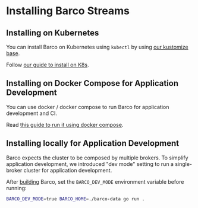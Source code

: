 # Installing Barco Streams

## Installing on Kubernetes

You can install Barco on Kubernetes using `kubectl` by using [our kustomize base](../deploy/kubernetes/).

Follow [our guide to install on K8s](./kubernetes/).

## Installing on Docker Compose for Application Development

You can use docker / docker compose to run Barco for application development and CI.

Read [this guide to run it using docker compose](./docker_compose/).

## Installing locally for Application Development

Barco expects the cluster to be composed by multiple brokers. To simplify application development, we introduced
"dev mode" setting to run a single-broker cluster for application development.

After [building](../../#build) Barco, set the `BARCO_DEV_MODE` environment variable before running:

```bash
BARCO_DEV_MODE=true BARCO_HOME=./barco-data go run .
```
